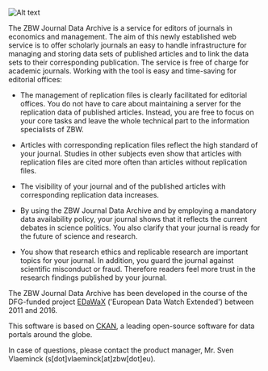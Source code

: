 ![Alt text](http://journaldata.zbw.eu/base/images/jda-logo.png) 

The ZBW Journal Data Archive is a service for editors of journals in economics and management. 
The aim of this newly established web service is to offer scholarly journals an easy to handle infrastructure for managing and storing data sets of published articles and to link the data sets to their corresponding publication. The service is free of charge for academic journals.
Working with the tool is easy and time-saving for editorial offices:
  
* The management of replication files is clearly facilitated for editorial offices. You do not have to care about maintaining a server for the replication data of published articles. Instead, you are free to focus on your core tasks and leave the whole technical part to the information specialists of ZBW. 

* Articles with corresponding replication files reflect the high standard of your journal.  Studies in other subjects even show that articles with replication files are cited more often than articles without replication files.

* The visibility of your journal and of the published articles with corresponding replication data increases. 

* By using the ZBW Journal Data Archive and by employing a mandatory data availability policy, your journal shows that it reflects the current debates in science politics. You also clarify that your journal is ready for the future of science and research. 

* You show that research ethics and replicable research are important topics for your journal. In addition, you guard the journal against scientific misconduct or fraud. Therefore readers feel more trust in the research findings published by your journal.

The ZBW Journal Data Archive has been developed in the course of the DFG-funded project [EDaWaX](http://edawax.de) ('European Data Watch Extended') between 2011 and 2016.  

This software is based on [CKAN](http://www.ckan.org), a leading open-source
software for data portals around the globe.

In case of questions, please contact the product manager, Mr. Sven Vlaeminck
(s[dot]vlaeminck[at]zbw[dot]eu).
